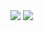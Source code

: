 
<img src="https://raw.githubusercontent.com/costycnc/w600-pico-costycnc-arm-cortex-m3-assembly/main/test-asm-compile-with-arduino/foto/1.jpg">

<img src="https://raw.githubusercontent.com/costycnc/w600-pico-costycnc-arm-cortex-m3-assembly/main/test-asm-compile-with-arduino/foto/2.jpg">

